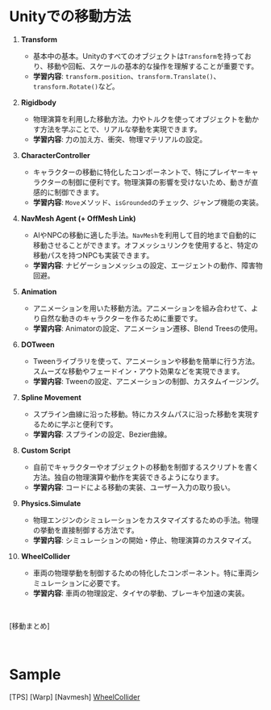 # Unityでの移動方法

1. **Transform**
   - 基本中の基本。Unityのすべてのオブジェクトは`Transform`を持っており、移動や回転、スケールの基本的な操作を理解することが重要です。
   - **学習内容**: `transform.position`、`transform.Translate()`、`transform.Rotate()`など。

2. **Rigidbody**
   - 物理演算を利用した移動方法。力やトルクを使ってオブジェクトを動かす方法を学ぶことで、リアルな挙動を実現できます。
   - **学習内容**: 力の加え方、衝突、物理マテリアルの設定。

3. **CharacterController**
   - キャラクターの移動に特化したコンポーネントで、特にプレイヤーキャラクターの制御に便利です。物理演算の影響を受けないため、動きが直感的に制御できます。
   - **学習内容**: `Move`メソッド、`isGrounded`のチェック、ジャンプ機能の実装。

4. **NavMesh Agent (+ OffMesh Link)**
   - AIやNPCの移動に適した手法。`NavMesh`を利用して目的地まで自動的に移動させることができます。オフメッシュリンクを使用すると、特定の移動パスを持つNPCも実装できます。
   - **学習内容**: ナビゲーションメッシュの設定、エージェントの動作、障害物回避。

5. **Animation**
   - アニメーションを用いた移動方法。アニメーションを組み合わせて、より自然な動きのキャラクターを作るために重要です。
   - **学習内容**: Animatorの設定、アニメーション遷移、Blend Treesの使用。

6. **DOTween**
   - Tweenライブラリを使って、アニメーションや移動を簡単に行う方法。スムーズな移動やフェードイン・アウト効果などを実現できます。
   - **学習内容**: Tweenの設定、アニメーションの制御、カスタムイージング。

7. **Spline Movement**
   - スプライン曲線に沿った移動。特にカスタムパスに沿った移動を実現するために学ぶと便利です。
   - **学習内容**: スプラインの設定、Bezier曲線。

8. **Custom Script**
   - 自前でキャラクターやオブジェクトの移動を制御するスクリプトを書く方法。独自の物理演算や動作を実装できるようになります。
   - **学習内容**: コードによる移動の実装、ユーザー入力の取り扱い。

9. **Physics.Simulate**
   - 物理エンジンのシミュレーションをカスタマイズするための手法。物理の挙動を直接制御する方法です。
   - **学習内容**: シミュレーションの開始・停止、物理演算のカスタマイズ。

10. **WheelCollider**
    - 車両の物理挙動を制御するための特化したコンポーネント。特に車両シミュレーションに必要です。
    - **学習内容**: 車両の物理設定、タイヤの挙動、ブレーキや加速の実装。

<br>

[移動まとめ]

<br>

# Sample
[TPS]
[Warp]
[Navmesh]
[WheelCollider](2_WheelCollider.md)
